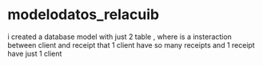 # modelodatos_relacuib
i created a database model with just 2 table , where is a insteraction between client and receipt that 1 client have so many receipts and 1 receipt have just 1 client

